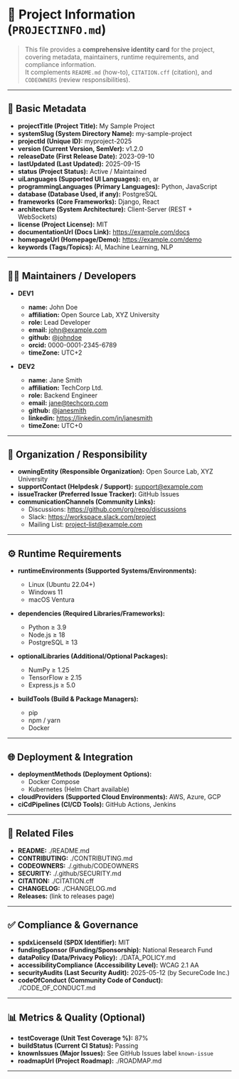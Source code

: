 # 📝 Project Information (`PROJECTINFO.md`)

> This file provides a **comprehensive identity card** for the project, covering metadata, maintainers, runtime requirements, and compliance information.  
> It complements `README.md` (how-to), `CITATION.cff` (citation), and `CODEOWNERS` (review responsibilities).

---

## 📌 Basic Metadata
- **projectTitle (Project Title):** My Sample Project  
- **systemSlug (System Directory Name):** my-sample-project  
- **projectId (Unique ID):** myproject-2025  
- **version (Current Version, SemVer):** v1.2.0  
- **releaseDate (First Release Date):** 2023-09-10  
- **lastUpdated (Last Updated):** 2025-09-15  
- **status (Project Status):** Active / Maintained  
- **uiLanguages (Supported UI Languages):** en, ar  
- **programmingLanguages (Primary Languages):** Python, JavaScript  
- **database (Database Used, if any):** PostgreSQL  
- **frameworks (Core Frameworks):** Django, React  
- **architecture (System Architecture):** Client-Server (REST + WebSockets)  
- **license (Project License):** MIT  
- **documentationUrl (Docs Link):** https://example.com/docs  
- **homepageUrl (Homepage/Demo):** https://example.com/demo  
- **keywords (Tags/Topics):** AI, Machine Learning, NLP  

---

## 👨‍💻 Maintainers / Developers
- **DEV1**
  - **name:** John Doe  
  - **affiliation:** Open Source Lab, XYZ University  
  - **role:** Lead Developer  
  - **email:** john@example.com  
  - **github:** [@johndoe](https://github.com/johndoe)  
  - **orcid:** 0000-0001-2345-6789  
  - **timeZone:** UTC+2  

- **DEV2**
  - **name:** Jane Smith  
  - **affiliation:** TechCorp Ltd.  
  - **role:** Backend Engineer  
  - **email:** jane@techcorp.com  
  - **github:** [@janesmith](https://github.com/janesmith)  
  - **linkedin:** https://linkedin.com/in/janesmith  
  - **timeZone:** UTC+0  

---

## 🏢 Organization / Responsibility
- **owningEntity (Responsible Organization):** Open Source Lab, XYZ University  
- **supportContact (Helpdesk / Support):** support@example.com  
- **issueTracker (Preferred Issue Tracker):** GitHub Issues  
- **communicationChannels (Community Links):**
  - Discussions: https://github.com/org/repo/discussions  
  - Slack: https://workspace.slack.com/project  
  - Mailing List: project-list@example.com  

---

## ⚙️ Runtime Requirements
- **runtimeEnvironments (Supported Systems/Environments):**
  - Linux (Ubuntu 22.04+)  
  - Windows 11  
  - macOS Ventura  

- **dependencies (Required Libraries/Frameworks):**
  - Python ≥ 3.9  
  - Node.js ≥ 18  
  - PostgreSQL ≥ 13  

- **optionalLibraries (Additional/Optional Packages):**
  - NumPy ≥ 1.25  
  - TensorFlow ≥ 2.15  
  - Express.js ≥ 5.0  

- **buildTools (Build & Package Managers):**
  - pip  
  - npm / yarn  
  - Docker  

---

## 🌐 Deployment & Integration
- **deploymentMethods (Deployment Options):**
  - Docker Compose  
  - Kubernetes (Helm Chart available)  
- **cloudProviders (Supported Cloud Environments):** AWS, Azure, GCP  
- **ciCdPipelines (CI/CD Tools):** GitHub Actions, Jenkins  

---

## 📂 Related Files
- **README:** ./README.md  
- **CONTRIBUTING:** ./CONTRIBUTING.md  
- **CODEOWNERS:** ./.github/CODEOWNERS  
- **SECURITY:** ./.github/SECURITY.md  
- **CITATION:** ./CITATION.cff  
- **CHANGELOG:** ./CHANGELOG.md  
- **Releases:** (link to releases page)  

---

## ✅ Compliance & Governance
- **spdxLicenseId (SPDX Identifier):** MIT  
- **fundingSponsor (Funding/Sponsorship):** National Research Fund  
- **dataPolicy (Data/Privacy Policy):** ./DATA_POLICY.md  
- **accessibilityCompliance (Accessibility Level):** WCAG 2.1 AA  
- **securityAudits (Last Security Audit):** 2025-05-12 (by SecureCode Inc.)  
- **codeOfConduct (Community Code of Conduct):** ./CODE_OF_CONDUCT.md  

---

## 📊 Metrics & Quality (Optional)
- **testCoverage (Unit Test Coverage %):** 87%  
- **buildStatus (Current CI Status):** Passing  
- **knownIssues (Major Issues):** See GitHub Issues label `known-issue`  
- **roadmapUrl (Project Roadmap):** ./ROADMAP.md  

---
